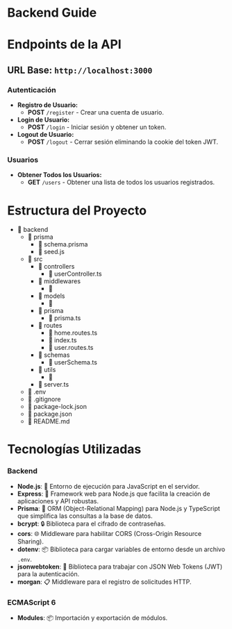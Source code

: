 # Backend Guide

# Endpoints de la API

## URL Base: `http://localhost:3000`

### Autenticación

- **Registro de Usuario:**
  - **POST** `/register` - Crear una cuenta de usuario.
- **Login de Usuario:**
  - **POST** `/login` - Iniciar sesión y obtener un token.
- **Logout de Usuario:**
  - **POST** `/logout` - Cerrar sesión eliminando la cookie del token JWT.

### Usuarios
- **Obtener Todos los Usuarios:**
  - **GET** `/users` - Obtener una lista de todos los usuarios registrados.

# Estructura del Proyecto

- 📁 backend
  - 📁 prisma
    - 📄 schema.prisma
    - 📄 seed.js
  - 📁 src
    - 📁 controllers
      - 📄 userController.ts
    - 📁 middlewares
      - 📄
    - 📁 models
      - 📄
    - 📁 prisma
      - 📄 prisma.ts
    - 📁 routes
      - 📄 home.routes.ts
      - 📄 index.ts
      - 📄 user.routes.ts
    - 📁 schemas
      - 📄 userSchema.ts
    - 📁 utils
      - 📄
    - 📄 server.ts
  - 📄 .env
  - 📄 .gitignore
  - 📄 package-lock.json
  - 📄 package.json
  - 📄 README.md

# Tecnologías Utilizadas

### Backend

- **Node.js**: 🌟 Entorno de ejecución para JavaScript en el servidor.
- **Express**: 🚀 Framework web para Node.js que facilita la creación de aplicaciones y API robustas.
- **Prisma**: 🔗 ORM (Object-Relational Mapping) para Node.js y TypeScript que simplifica las consultas a la base de datos.
- **bcrypt**: 🔒 Biblioteca para el cifrado de contraseñas.
- **cors**: 🌐 Middleware para habilitar CORS (Cross-Origin Resource Sharing).
- **dotenv**: 📦 Biblioteca para cargar variables de entorno desde un archivo `.env`.
- **jsonwebtoken**: 🔑 Biblioteca para trabajar con JSON Web Tokens (JWT) para la autenticación.
- **morgan**: 📋 Middleware para el registro de solicitudes HTTP.

### ECMAScript 6

- **Modules**: 📦 Importación y exportación de módulos.

